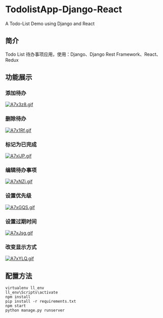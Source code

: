 # TodolistApp-Django-React
A Todo-List Demo using Django and React

## 简介
Todo List 待办事项应用，使用：Django、Django Rest Framework、React、Redux

## 功能展示

### 添加待办
[![A7x3z8.gif](https://s2.ax1x.com/2019/04/11/A7x3z8.gif)](https://imgchr.com/i/A7x3z8)

### 删除待办
[![A7x1Rf.gif](https://s2.ax1x.com/2019/04/11/A7x1Rf.gif)](https://imgchr.com/i/A7x1Rf)

### 标记为已完成
[![A7xlJP.gif](https://s2.ax1x.com/2019/04/11/A7xlJP.gif)](https://imgchr.com/i/A7xlJP)

### 编辑待办事项
[![A7xNZj.gif](https://s2.ax1x.com/2019/04/11/A7xNZj.gif)](https://imgchr.com/i/A7xNZj)

### 设置优先级
[![A7xGQS.gif](https://s2.ax1x.com/2019/04/11/A7xGQS.gif)](https://imgchr.com/i/A7xGQS)

### 设置过期时间
[![A7xJsg.gif](https://s2.ax1x.com/2019/04/11/A7xJsg.gif)](https://imgchr.com/i/A7xJsg)

### 改变显示方式
[![A7xYLQ.gif](https://s2.ax1x.com/2019/04/11/A7xYLQ.gif)](https://imgchr.com/i/A7xYLQ)

## 配置方法

```
virtualenv ll_env
ll_env\Scripts\activate
npm install
pip install -r requirements.txt
npm start
python manage.py runserver
```
